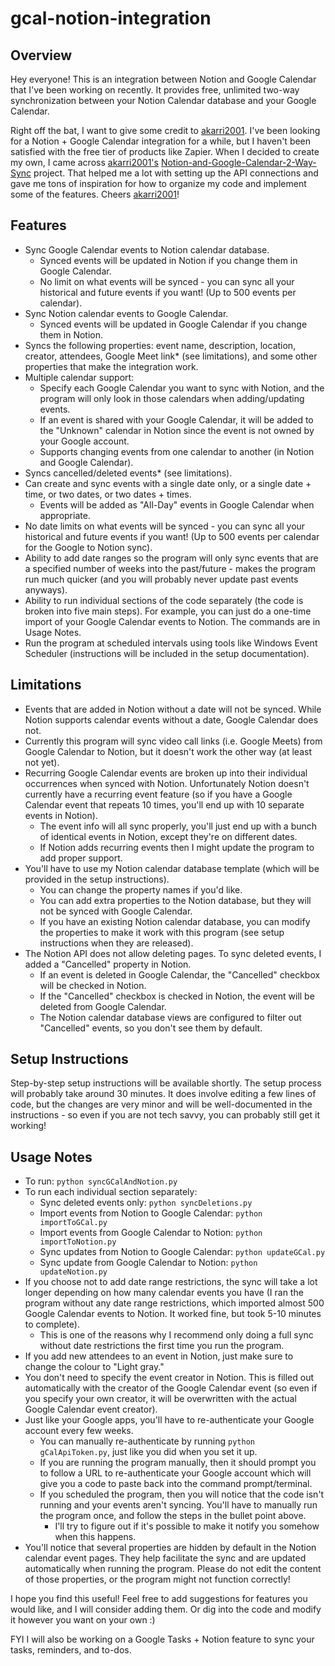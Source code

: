# gcal-notion-integration

## Overview

Hey everyone! This is an integration between Notion and Google Calendar that I've been working on recently. It provides free, unlimited two-way synchronization between your Notion Calendar database and your Google Calendar.

Right off the bat, I want to give some credit to [akarri2001](https://github.com/akarri2001). I've been looking for a Notion + Google Calendar integration for a while, but I haven't been satisfied with the free tier of products like Zapier. When I decided to create my own, I came across [akarri2001's](https://github.com/akarri2001) [Notion-and-Google-Calendar-2-Way-Sync](https://github.com/akarri2001/Notion-and-Google-Calendar-2-Way-Sync) project. That helped me a lot with setting up the API connections and gave me tons of inspiration for how to organize my code and implement some of the features. Cheers [akarri2001](https://github.com/akarri2001)!

## Features
- Sync Google Calendar events to Notion calendar database.
  - Synced events will be updated in Notion if you change them in Google Calendar.
  - No limit on what events will be synced - you can sync all your historical and future events if you want! (Up to 500 events per calendar).
- Sync Notion calendar events to Google Calendar.
  - Synced events will be updated in Google Calendar if you change them in Notion.
- Syncs the following properties: event name, description, location, creator, attendees, Google Meet link* (see limitations), and some other properties that make the integration work.
- Multiple calendar support:
  - Specify each Google Calendar you want to sync with Notion, and the program will only look in those calendars when adding/updating events.
  - If an event is shared with your Google Calendar, it will be added to the "Unknown" calendar in Notion since the event is not owned by your Google account.
  - Supports changing events from one calendar to another (in Notion and Google Calendar).
- Syncs cancelled/deleted events* (see limitations).
- Can create and sync events with a single date only, or a single date + time, or two dates, or two dates + times.
  - Events will be added as "All-Day" events in Google Calendar when appropriate.
- No date limits on what events will be synced - you can sync all your historical and future events if you want! (Up to 500 events per calendar for the Google to Notion sync).
- Ability to add date ranges so the program will only sync events that are a specified number of weeks into the past/future - makes the program run much quicker (and you will probably never update past events anyways).
- Ability to run individual sections of the code separately (the code is broken into five main steps). For example, you can just do a one-time import of your Google Calendar events to Notion. The commands are in Usage Notes.
- Run the program at scheduled intervals using tools like Windows Event Scheduler (instructions will be included in the setup documentation).

## Limitations
- Events that are added in Notion without a date will not be synced. While Notion supports calendar events without a date, Google Calendar does not.
- Currently this program will sync video call links (i.e. Google Meets) from Google Calendar to Notion, but it doesn't work the other way (at least not yet).
- Recurring Google Calendar events are broken up into their individual occurrences when synced with Notion. Unfortunately Notion doesn't currently have a recurring event feature (so if you have a Google Calendar event that repeats 10 times, you'll end up with 10 separate events in Notion).
  - The event info will all sync properly, you'll just end up with a bunch of identical events in Notion, except they're on different dates.
  - If Notion adds recurring events then I might update the program to add proper support.
- You'll have to use my Notion calendar database template (which will be provided in the setup instructions).
  - You can change the property names if you'd like.
  - You can add extra properties to the Notion database, but they will not be synced with Google Calendar.
  - If you have an existing Notion calendar database, you can modify the properties to make it work with this program (see setup instructions when they are released).
- The Notion API does not allow deleting pages. To sync deleted events, I added a "Cancelled" property in Notion.
  - If an event is deleted in Google Calendar, the "Cancelled" checkbox will be checked in Notion.
  - If the "Cancelled" checkbox is checked in Notion, the event will be deleted from Google Calendar.
  - The Notion calendar database views are configured to filter out "Cancelled" events, so you don't see them by default.

## Setup Instructions

Step-by-step setup instructions will be available shortly. The setup process will probably take around 30 minutes. It does involve editing a few lines of code, but the changes are very minor and will be well-documented in the instructions - so even if you are not tech savvy, you can probably still get it working!

## Usage Notes
- To run: `python syncGCalAndNotion.py`
- To run each individual section separately: 
  - Sync deleted events only: `python syncDeletions.py`
  - Import events from Notion to Google Calendar: `python importToGCal.py`
  - Import events from Google Calendar to Notion: `python importToNotion.py`
  - Sync updates from Notion to Google Calendar: `python updateGCal.py`
  - Sync update from Google Calendar to Notion: `python updateNotion.py`
- If you choose not to add date range restrictions, the sync will take a lot longer depending on how many calendar events you have (I ran the program without any date range restrictions, which imported almost 500 Google Calendar events to Notion. It worked fine, but took 5-10 minutes to complete).
  - This is one of the reasons why I recommend only doing a full sync without date restrictions the first time you run the program.
- If you add new attendees to an event in Notion, just make sure to change the colour to "Light gray."
- You don't need to specify the event creator in Notion. This is filled out automatically with the creator of the Google Calendar event (so even if you specify your own creator, it will be overwritten with the actual Google Calendar event creator).
- Just like your Google apps, you'll have to re-authenticate your Google account every few weeks.
  - You can manually re-authenticate by running `python gCalApiToken.py`, just like you did when you set it up.
  - If you are running the program manually, then it should prompt you to follow a URL to re-authenticate your Google account which will give you a code to paste back into the command prompt/terminal.
  - If you scheduled the program, then you will notice that the code isn't running and your events aren't syncing. You'll have to manually run the program once, and follow the steps in the bullet point above.
    - I'll try to figure out if it's possible to make it notify you somehow when this happens.
- You'll notice that several properties are hidden by default in the Notion calendar event pages. They help facilitate the sync and are updated automatically when running the program. Please do not edit the content of those properties, or the program might not function correctly!

I hope you find this useful! Feel free to add suggestions for features you would like, and I will consider adding them. Or dig into the code and modify it however you want on your own :)

FYI I will also be working on a Google Tasks + Notion feature to sync your tasks, reminders, and to-dos.
